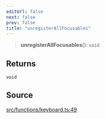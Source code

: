 ```yaml
---
editUrl: false
next: false
prev: false
title: "unregisterAllFocusables"
---
```


> **unregisterAllFocusables**(): `void`

## Returns

`void`

## Source

[src/functions/keyboard.ts:49](https://github.com/relishinc/dill-pixel/blob/c79d8e8552aaa0f13a29535c819ae67d025b4669/src/functions/keyboard.ts#L49)
